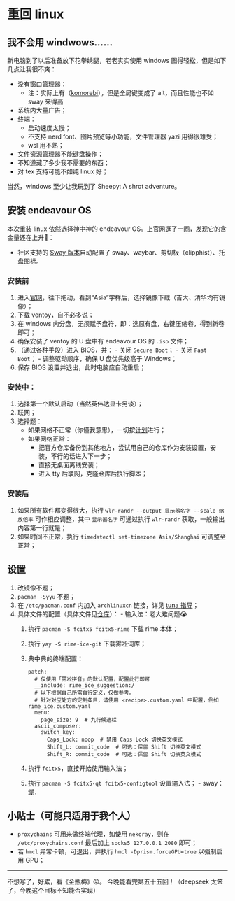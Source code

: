 # 重回 linux

## 我不会用 windwows……
新电脑到了以后准备放下花拳绣腿，老老实实使用 windows 图得轻松，但是如下几点让我很不爽：
- 没有窗口管理器；
  - 注：实际上有（[komorebi](https://lgug2z.github.io/komorebi/)），但是全局键变成了 alt，而且性能也不如 sway 来得高
- 系统内大量广告；
- 终端：
  - 启动速度太慢；
  - 不支持 nerd font、图片预览等小功能，文件管理器 yazi 用得很难受；
  - wsl 用不熟；
- 文件资源管理器不能键盘操作；
- 不知道藏了多少我不需要的东西；
- 对 tex 支持可能不如纯 linux 好；

当然，windows 至少让我玩到了 Sheepy: A shrot adventure。

## 安装 endeavour OS
本次重装 linux 依然选择神中神的 endeavour OS。上官网逛了一圈，发现它的含金量还在上升🤣：
  - 社区支持的 [Sway 版本](https://github.com/EndeavourOS-Community-Editions/sway)自动配置了 sway、waybar、剪切板（clipphist）、托盘图标。

### 安装前
  1. 进入[官网](https://endeavouros.com/)，往下拖动，看到“Asia”字样后，选择镜像下载（吉大、清华均有镜像）；
  2. 下载 ventoy，自不必多说；
  3. 在 windows 内分盘，无须赋予盘符，即：选原有盘，右键压缩卷，得到新卷即可；
  4. 确保安装了 ventoy 的 U 盘中有 endeavour OS 的 `.iso` 文件；
  5. （通过各种手段）进入 BIOS，并：
    - 关闭 `Secure Boot`；
    - 关闭 `Fast Boot`；
    - 调整驱动顺序，确保 U 盘优先级高于 Windows；
  6. 保存 BIOS 设置并退出，此时电脑应自动重启；

### 安装中：
  1. 选择第一个默认启动（当然英伟达显卡另谈）；
  2. 联网；
  3. 选择题： 
     - 如果网络不正常（你懂我意思），一切按[计划](https://github.com/EndeavourOS-Community-Editions/sway)进行；
     - 如果网络正常：
       - 把官方仓库备份到其他地方，尝试用自己的仓库作为安装设置，安装，不行的话进入下一步；
       - 直接无桌面离线安装；
       - 进入 tty 后联网，克隆仓库后执行脚本；

### 安装后
  1. 如果所有软件都变得很大，执行 `wlr-randr --output 显示器名字 --scale 缩放倍率` 可作相应调整，其中 `显示器名字` 可通过执行 `wlr-randr` 获取，一般输出内容第一行就是；
  2. 如果时间不正常，执行 `timedatectl set-timezone Asia/Shanghai` 可调整至正常；

## 设置
  1. 改镜像不题；
  2. `pacman -Syyu` 不题；
  3. 在 `/etc/pacman.conf` 内加入 `archlinuxcn` 链接，详见 [tuna 指导](https://mirrors.tuna.tsinghua.edu.cn/help/archlinuxcn/)；
  4. 具体文件的配置（具体文件见[仓库](https://codeberg.org/fup6m3vj0/dotfiles)）：
    - 输入法：老大难问题😭
      1. 执行 `pacman -S fcitx5 fcitx5-rime` 下载 rime 本体；
      2. 执行 `yay -S rime-ice-git` 下载雾凇词库；
      3. 典中典的终端配置：

         ```
         patch:
           # 仅使用「雾凇拼音」的默认配置，配置此行即可
           __include: rime_ice_suggestion:/
           # 以下根据自己所需自行定义，仅做参考。
           # 针对对应处方的定制条目，请使用 <recipe>.custom.yaml 中配置，例如 rime_ice.custom.yaml
           menu:  
             page_size: 9  # 九行候选栏
           ascii_composer:
             switch_key:
               Caps_Lock: noop  # 禁用 Caps Lock 切换英文模式
               Shift_L: commit_code  # 可选：保留 Shift 切换英文模式
               Shift_R: commit_code  # 可选：保留 Shift 切换英文模式
          ```

      4. 执行 `fcitx5`，直接开始使用输入法；
      5. 执行 `pacman -S fcitx5-qt fcitx5-configtool` 设置输入法；
    - sway：绷，

## 小贴士（可能只适用于我个人）
- `proxychains` 可用来做终端代理，如使用 `nekoray`，则在 `/etc/proxychains.conf` 最后加上 `socks5 127.0.0.1 2080` 即可；
- 若 `hmcl` 异常卡顿，可退出，并执行 `hmcl -Dprism.forceGPU=true` 以强制启用 GPU；

---

不想写了，好累，看《金瓶梅》😡。
今晚能看完第五十五回！（deepseek 太笨了，今晚这个目标不知能否实现）
